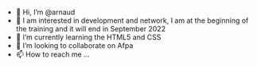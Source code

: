 - 👋 Hi, I’m @arnaud
- 👀 I am interested in development and network, I am at the beginning of the training and it will end in September 2022
- 🌱 I’m currently learning the HTML5 and CSS
- 💞️ I’m looking to collaborate on Afpa
- 📫 How to reach me ...

<!---
arnaud8854/arnaud8854 is a ✨ special ✨ repository because its `README.md` (this file) appears on your GitHub profile.
You can click the Preview link to take a look at your changes.
--->
